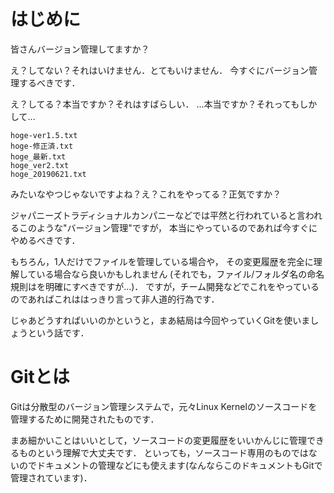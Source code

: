 # はじめに

皆さんバージョン管理してますか？

え？してない？それはいけません．とてもいけません．
今すぐにバージョン管理するべきです．

え？してる？本当ですか？それはすばらしい．
...本当ですか？それってもしかして...

```
hoge-ver1.5.txt
hoge-修正済.txt
hoge_最新.txt
hoge_ver2.txt
hoge_20190621.txt
```
みたいなやつじゃないですよね？え？これをやってる？正気ですか？

ジャパニーズトラディショナルカンパニーなどでは平然と行われていると言われるこのような"バージョン管理"ですが，
本当にやっているのであれば今すぐにやめるべきです．

もちろん，1人だけでファイルを管理している場合や，
その変更履歴を完全に理解している場合なら良いかもしれません
(それでも，ファイル/フォルダ名の命名規則はを明確にすべきですが...)．
ですが，チーム開発などでこれをやっているのであればこれははっきり言って非人道的行為です．

じゃあどうすればいいのかというと，まあ結局は今回やっていくGitを使いましょうという話です．

# Gitとは
Gitは分散型のバージョン管理システムで，元々Linux Kernelのソースコードを管理するために開発されたものです．

まあ細かいことはいいとして，ソースコードの変更履歴をいいかんじに管理できるものという理解で大丈夫です．
といっても，ソースコード専用のものではないのでドキュメントの管理などにも使えます(なんならこのドキュメントもGitで管理されています)．
